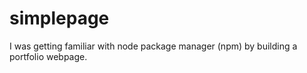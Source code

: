 # simplepage
I was getting familiar with node package manager (npm) by building a portfolio webpage.
